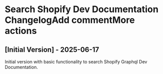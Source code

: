 # Search Shopify Dev Documentation ChangelogAdd commentMore actions

## [Initial Version] - 2025-06-17

Initial version with basic functionality to search Shopify Graphql Dev Documentation.
